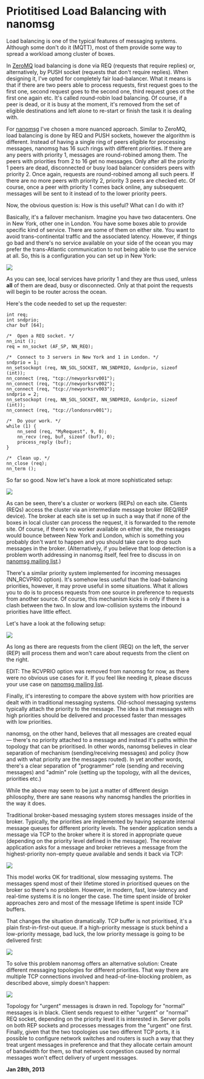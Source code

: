 # Priotitised Load Balancing with nanomsg



Load balancing is one of the typical features of messaging systems. Although some don't do it (MQTT), most of them provide some way to spread a workload among cluster of boxes.

In [ZeroMQ](http://www.zeromq.org) load balancing is done via REQ (requests that require replies) or, alternatively, by PUSH socket (requests that don't require replies). When designing it, I've opted for completely fair load-balancer. What it means is that if there are two peers able to process requests, first request goes to the first one, second request goes to the second one, third request goes ot the first one again etc. It's called round-robin load balancing. Of course, if a peer is dead, or it is busy at the moment, it's removed from the set of eligible destinations and left alone to re-start or finish the task it is dealing with.

For [nanomsg](http://nanomsg.org) I've chosen a more nuanced approach. Similar to ZeroMQ, load balancing is done by REQ and PUSH sockets, however the algorithm is different. Instead of having a single ring of peers eligible for processing messages, nanomsg has 16 such rings with different priorities. If there are any peers with priority 1, messages are round-robined among them. The peers with priorities from 2 to 16 get no messages. Only after all the priority 1 peers are dead, disconnected or busy load balancer considers peers with priority 2. Once again, requests are round-robined among all such peers. If there are no more peers with priority 2, priority 3 peers are checked etc. Of course, once a peer with priority 1 comes back online, any subsequent messages will be sent to it instead of to the lower priority peers.

Now, the obvious question is: How is this useful? What can I do with it?

Basically, it's a failover mechanism. Imagine you have two datacenters. One in New York, other one in London. You have some boxes able to provide specific kind of service. There are some of them on either site. You want to avoid trans-continental traffic and the associated latency. However, if things go bad and there's no service available on your side of the ocean you may prefer the trans-Atlantic communication to not being able to use the service at all. So, this is a configuration you can set up in New York:

<img class="old" src="prio1.png">

As you can see, local services have priority 1 and they are thus used, unless **all** of them are dead, busy or disconnected. Only at that point the requests will begin to be router across the ocean.

Here's the code needed to set up the requester:

    int req;
    int sndprio;
    char buf [64];
    
    /*  Open a REQ socket. */
    nn_init ();
    req = nn_socket (AF_SP, NN_REQ);
    
    /*  Connect to 3 servers in New York and 1 in London. */
    sndprio = 1;
    nn_setsockopt (req, NN_SOL_SOCKET, NN_SNDPRIO, &sndprio, sizeof (int));
    nn_connect (req, "tcp://newyorksrv001");
    nn_connect (req, "tcp://newyorksrv002");
    nn_connect (req, "tcp://newyorksrv003");
    sndprio = 2;
    nn_setsockopt (req, NN_SOL_SOCKET, NN_SNDPRIO, &sndprio, sizeof (int));
    nn_connect (req, "tcp://londonsrv001");
    
    /*  Do your work. */
    while (1) {
        nn_send (req, "MyRequest", 9, 0);
        nn_recv (req, buf, sizeof (buf), 0);
        process_reply (buf);
    }
    
    /*  Clean up. */
    nn_close (req);
    nn_term ();

So far so good. Now let's have a look at more sophisticated setup:

<img class="old" src="prio2.png">

As can be seen, there's a cluster or workers (REPs) on each site. Clients (REQs) access the cluster via an intermediate message broker (REQ/REP device). The broker at each site is set up in such a way that if none of the boxes in local cluster can process the request, it is forwarded to the remote site. Of course, if there's no worker available on either site, the messages would bounce between New York and London, which is something you probably don't want to happen and you should take care to drop such messages in the broker. (Alternatively, if you believe that loop detection is a problem worth addressing in nanomsg itself, feel free to discuss in on [nanomsg mailing list](http://www.freelists.org/list/nanomsg).)

There's a similar priority system implemented for incoming messages (NN\_RCVPRIO option). It's somehow less useful than the load-balancing priorities, however, it may prove useful in some situations. What it allows you to do is to process requests from one source in preference to requests from another source. Of course, this mechanism kicks in only if there is a clash between the two. In slow and low-collision systems the inbound priorities have little effect.

Let's have a look at the following setup:

<img class="old" src="prio3.png">

As long as there are requests from the client (REQ) on the left, the server (REP) will process them and won't care about requests from the client on the right.

EDIT: The RCVPRIO option was removed from nanomsg for now, as there were no obvious use cases for it. If you feel like needing it, please discuss your use case on [nanomsg mailing list](http://www.freelists.org/list/nanomsg).

Finally, it's interesting to compare the above system with how priorities are dealt with in traditional messaging systems. Old-school messaging systems typically attach the priority to the message. The idea is that messages with high priorities should be delivered and processed faster than messages with low priorities.

nanomsg, on the other hand, believes that all messages are created equal — there's no priority attached to a message and instead it's paths within the topology that can be prioritised. In other words, nanomsg believes in clear separation of mechanism (sending/receiving messages) and policy (how and with what priority are the messages routed). In yet another words, there's a clear separation of "programmer" role (sending and receiving messages) and "admin" role (setting up the topology, with all the devices, priorities etc.)

While the above may seem to be just a matter of different design philosophy, there are sane reasons why nanomsg handles the priorities in the way it does.

Traditional broker-based messaging system stores messages inside of the broker. Typically, the priorities are implemented by having separate internal message queues for different priority levels. The sender application sends a message via TCP to the broker where it is stored in appropriate queue (depending on the priority level defined in the message). The receiver application asks for a message and broker retrieves a message from the highest-priority non-empty queue available and sends it back via TCP:

<img class="old" src="prio4.png">

This model works OK for traditional, slow messaging systems. The messages spend most of their lifetime stored in prioritised queues on the broker so there's no problem. However, in modern, fast, low-latency and real-time systems it is no longer the case. The time spent inside of broker approaches zero and most of the message lifetime is spent inside TCP buffers.

That changes the situation dramatically. TCP buffer is not prioritised, it's a plain first-in-first-out queue. If a high-priority message is stuck behind a low-priority message, bad luck, the low priority message is going to be delivered first:

<img class="old" src="prio5.png">

To solve this problem nanomsg offers an alternative solution: Create different messaging topologies for different priorities. That way there are multiple TCP connections involved and head-of-line-blocking problem, as described above, simply doesn't happen:

<img class="old" src="prio6.png">

Topology for "urgent" messages is drawn in red. Topology for "normal" messages is in black. Client sends request to either "urgent" or "normal" REQ socket, depending on the priority level it is interested in. Server polls on both REP sockets and processes messages from the "urgent" one first. Finally, given that the two topologies use two different TCP ports, it is possible to configure network switches and routers is such a way that they treat urgent messages in preference and that they allocate certain amount of bandwidth for them, so that network congestion caused by normal messages won't effect delivery of urgent messages.

**Jan 28th, 2013**
